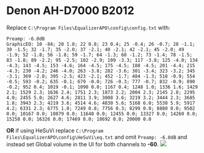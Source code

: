 # Denon AH-D7000 B2012
Replace `C:\Program Files\EqualizerAPO\config\config.txt` with:
```
Preamp: -6.0dB
GraphicEQ: 10 -84; 20 1.8; 22 0.8; 23 0.4; 25 -0.4; 26 -0.7; 28 -1.1; 30 -1.5; 32 -1.7; 35 -2.0; 37 -2.1; 40 -2.1; 42 -2.1; 45 -2.0; 49 -1.9; 52 -1.8; 56 -1.8; 59 -1.7; 64 -1.3; 68 -1.2; 73 -1.4; 78 -1.5; 83 -1.8; 89 -2.2; 95 -2.5; 102 -2.9; 109 -3.3; 117 -3.8; 125 -4.0; 134 -4.3; 143 -4.5; 153 -4.6; 164 -4.5; 175 -4.5; 188 -4.5; 201 -4.4; 215 -4.3; 230 -4.2; 246 -4.0; 263 -3.8; 282 -3.6; 301 -3.4; 323 -3.2; 345 -3.1; 369 -2.8; 395 -2.5; 423 -2.1; 452 -1.7; 484 -1.3; 518 -0.9; 554 -0.5; 593 -0.2; 635 -0.1; 679 -0.0; 726 -0.3; 777 -0.7; 832 -0.9; 890 -0.2; 952 0.4; 1019 -0.1; 1090 0.0; 1167 0.4; 1248 1.0; 1336 1.6; 1429 2.1; 1529 2.3; 1636 2.4; 1751 2.3; 1873 2.2; 2004 2.3; 2145 2.8; 2295 4.0; 2455 5.0; 2627 4.6; 2811 3.9; 3008 3.6; 3219 3.2; 3444 2.3; 3685 1.8; 3943 2.3; 4219 3.6; 4514 4.6; 4830 5.6; 5168 6.0; 5530 5.9; 5917 4.2; 6331 2.3; 6775 1.0; 7249 0.8; 7756 0.3; 8299 0.0; 8880 0.0; 9502 0.0; 10167 0.0; 10879 0.0; 11640 0.0; 12455 0.0; 13327 0.0; 14260 0.0; 15258 0.0; 16326 0.0; 17469 0.0; 18692 0.0; 20000 0.0
```
**OR** if using HeSuVi replace `C:\Program Files\EqualizerAPO\config\HeSuVi\eq.txt` and omit `Preamp: -6.0dB` and instead set Global volume in the UI for both channels to **-60**.
![](https://raw.githubusercontent.com/jaakkopasanen/AutoEq/master/results/Headphone.com/innerfidelity/onear/Denon%20AH-D7000%20B2012/Denon%20AH-D7000%20B2012.png)